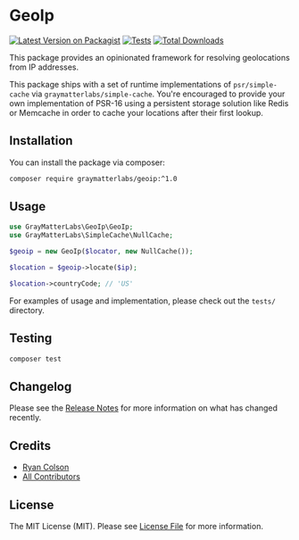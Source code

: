 # GeoIp

[![Latest Version on Packagist](https://img.shields.io/packagist/v/graymatterlabs/geoip.svg?style=flat-square)](https://packagist.org/packages/graymatterlabs/geoip)
[![Tests](https://github.com/graymatterlabs/geoip/actions/workflows/run-tests.yml/badge.svg?branch=master)](https://github.com/graymatterlabs/geoip/actions/workflows/run-tests.yml)
[![Total Downloads](https://img.shields.io/packagist/dt/graymatterlabs/geoip.svg?style=flat-square)](https://packagist.org/packages/graymatterlabs/geoip)

This package provides an opinionated framework for resolving geolocations from IP addresses.

This package ships with a set of runtime implementations of `psr/simple-cache` via `graymatterlabs/simple-cache`. You're encouraged to provide your own implementation of PSR-16 using a persistent storage solution like Redis or Memcache in order to cache your locations after their first lookup.

## Installation

You can install the package via composer:

```bash
composer require graymatterlabs/geoip:^1.0
```

## Usage

```php
use GrayMatterLabs\GeoIp\GeoIp;
use GrayMatterLabs\SimpleCache\NullCache;

$geoip = new GeoIp($locator, new NullCache());

$location = $geoip->locate($ip);

$location->countryCode; // 'US'
```
For examples of usage and implementation, please check out the `tests/` directory.

## Testing

```bash
composer test
```

## Changelog

Please see the [Release Notes](../../releases) for more information on what has changed recently.

## Credits

- [Ryan Colson](https://github.com/ryancco)
- [All Contributors](../../contributors)

## License

The MIT License (MIT). Please see [License File](LICENSE.md) for more information.
